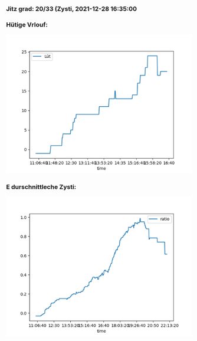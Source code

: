### Jitz grad: 20/33 (Zysti, 2021-12-28 16:35:00

### Hütige Vrlouf:
![Graph](Today.png)

### E durschnittleche Zysti:
![Graph](Zysti.png)